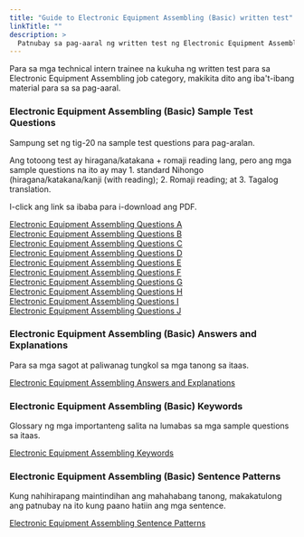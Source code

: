 ```yaml
---
title: "Guide to Electronic Equipment Assembling (Basic) written test"
linkTitle: ""
description: >
  Patnubay sa pag-aaral ng written test ng Electronic Equipment Assembling para sa mga technical intern trainee
---
```

Para sa mga technical intern trainee na kukuha ng written test para sa Electronic Equipment Assembling job category, makikita dito ang iba't-ibang material para sa sa pag-aaral.

### Electronic Equipment Assembling (Basic) Sample Test Questions

Sampung set ng tig-20 na sample test questions para pag-aralan.

Ang totoong test ay hiragana/katakana + romaji reading lang, pero ang mga sample questions na ito ay may 1. standard Nihongo (hiragana/katakana/kanji (with reading); 2. Romaji reading; at 3. Tagalog translation.

I-click ang link sa ibaba para i-download ang PDF.

[Electronic Equipment Assembling Questions A](/static/pdf/electronic-equipment-assembling-sample-questions-a.pdf)\
[Electronic Equipment Assembling Questions B](/static/pdf/electronic-equipment-assembling-sample-questions-b.pdf)\
[Electronic Equipment Assembling Questions C](/static/pdf/electronic-equipment-assembling-sample-questions-c.pdf)\
[Electronic Equipment Assembling Questions D](/static/pdf/electronic-equipment-assembling-sample-questions-d.pdf)\
[Electronic Equipment Assembling Questions E](/static/pdf/electronic-equipment-assembling-sample-questions-e.pdf)\
[Electronic Equipment Assembling Questions F](/static/pdf/electronic-equipment-assembling-sample-questions-f.pdf)\
[Electronic Equipment Assembling Questions G](/static/pdf/electronic-equipment-assembling-sample-questions-g.pdf)\
[Electronic Equipment Assembling Questions H](/static/pdf/electronic-equipment-assembling-sample-questions-h.pdf)\
[Electronic Equipment Assembling Questions I](/static/pdf/electronic-equipment-assembling-sample-questions-i.pdf)\
[Electronic Equipment Assembling Questions J](/static/pdf/electronic-equipment-assembling-sample-questions-j.pdf)

### Electronic Equipment Assembling (Basic) Answers and Explanations

Para sa mga sagot at paliwanag tungkol sa mga tanong sa itaas.

[Electronic Equipment Assembling Answers and Explanations](/static/pdf/electronic-equipment-assembling-answers-explanations.pdf)

### Electronic Equipment Assembling (Basic) Keywords

Glossary ng mga importanteng salita na lumabas sa mga sample questions sa itaas.

[Electronic Equipment Assembling Keywords](/static/pdf/electronic-equipment-assembling-keywords.pdf)

### Electronic Equipment Assembling (Basic) Sentence Patterns

Kung nahihirapang maintindihan ang mahahabang tanong, makakatulong ang patnubay na ito kung paano hatiin ang mga sentence.

[Electronic Equipment Assembling Sentence Patterns](/static/pdf/electronic-equipment-assembling-sentence-patterns.pdf)